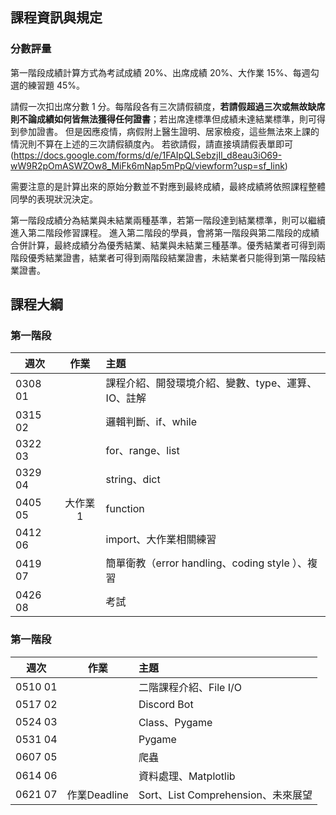 ## 課程資訊與規定

### 分數評量
第一階段成績計算方式為考試成績 20%、出席成績 20%、大作業 15%、每週勾選的練習題 45%。

請假一次扣出席分數 1 分。每階段各有三次請假額度，**若請假超過三次或無故缺席則不論成績如何皆無法獲得任何證書**；若出席達標準但成績未達結業標準，則可得到參加證書。
但是因應疫情，病假附上醫生證明、居家檢疫，這些無法來上課的情況則不算在上述的三次請假額度內。
若欲請假，請直接填請假表單即可 (https://docs.google.com/forms/d/e/1FAIpQLSebzjIl_d8eau3iO69-wW9R2pOmASWZOw8_MiFk6mNap5mPpQ/viewform?usp=sf_link)

需要注意的是計算出來的原始分數並不對應到最終成績，最終成績將依照課程整體同學的表現狀況決定。

第一階段成績分為結業與未結業兩種基準，若第一階段達到結業標準，則可以繼續進入第二階段修習課程。
進入第二階段的學員，會將第一階段與第二階段的成績合併計算，最終成績分為優秀結業、結業與未結業三種基準。優秀結業者可得到兩階段優秀結業證書，結業者可得到兩階段結業證書，未結業者只能得到第一階段結業證書。


## 課程大綱

### 第一階段

| 週次    | 作業      | 主題                                   |
| ------- |:---------:|:-------------------------------------- |
| 0308 01 |           |課程介紹、開發環境介紹、變數、type、運算、IO、註解 |
| 0315 02 |           |邏輯判斷、if、while |
| 0322 03 |           |for、range、list |
| 0329 04 |           |string、dict |
| 0405 05 |大作業1   |function |
| 0412 06 |           |import、大作業相關練習 |
| 0419 07  |           |簡單衛教（error handling、coding style ）、複習 |
| 0426 08 |           |考試 |


### 第一階段

| 週次    | 作業      | 主題                                   |
| ------- |:---------:|:-------------------------------------- |
| 0510 01 |           |二階課程介紹、File I/O |
| 0517 02 |           |Discord Bot |
| 0524 03 |           |Class、Pygame |
| 0531 04 |           |Pygame |
| 0607 05 |	      |爬蟲 |
| 0614 06 |           |資料處理、Matplotlib |
| 0621 07 |作業Deadline|Sort、List Comprehension、未來展望 |

